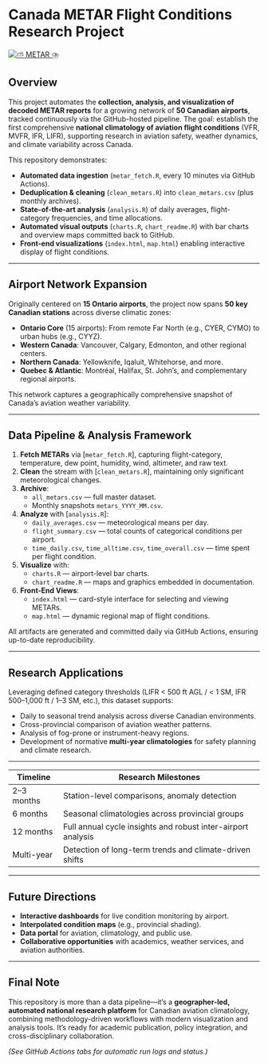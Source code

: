 #  Canada METAR Flight Conditions Research Project

[![⛅ METAR ⛈️](https://github.com/NoahCornish/METAR-Study/actions/workflows/metar.yml/badge.svg)](https://github.com/NoahCornish/METAR-Study/actions/workflows/metar.yml)

##  Overview  
This project automates the **collection, analysis, and visualization of decoded METAR reports** for a growing network of **50 Canadian airports**, tracked continuously via the GitHub-hosted pipeline. The goal: establish the first comprehensive **national climatology of aviation flight conditions** (VFR, MVFR, IFR, LIFR), supporting research in aviation safety, weather dynamics, and climate variability across Canada.

This repository demonstrates:
- **Automated data ingestion** (`metar_fetch.R`, every 10 minutes via GitHub Actions).
- **Deduplication & cleaning** (`clean_metars.R`) into `clean_metars.csv` (plus monthly archives).
- **State-of-the-art analysis** (`analysis.R`) of daily averages, flight-category frequencies, and time allocations.
- **Automated visual outputs** (`charts.R`, `chart_readme.R`) with bar charts and overview maps committed back to GitHub.
- **Front-end visualizations** (`index.html`, `map.html`) enabling interactive display of flight conditions.

---

##  Airport Network Expansion  
Originally centered on **15 Ontario airports**, the project now spans **50 key Canadian stations** across diverse climatic zones:

- **Ontario Core** (15 airports): From remote Far North (e.g., CYER, CYMO) to urban hubs (e.g., CYYZ).
- **Western Canada**: Vancouver, Calgary, Edmonton, and other regional centers.
- **Northern Canada**: Yellowknife, Iqaluit, Whitehorse, and more.
- **Quebec & Atlantic**: Montréal, Halifax, St. John’s, and complementary regional airports.

This network captures a geographically comprehensive snapshot of Canada’s aviation weather variability.

---

##  Data Pipeline & Analysis Framework

1. **Fetch METARs** via [`metar_fetch.R`], capturing flight-category, temperature, dew point, humidity, wind, altimeter, and raw text.
2. **Clean** the stream with [`clean_metars.R`], maintaining only significant meteorological changes.
3. **Archive**:
   - `all_metars.csv` — full master dataset.
   - Monthly snapshots `metars_YYYY_MM.csv`.
4. **Analyze** with [`analysis.R`]:
   - `daily_averages.csv` — meteorological means per day.
   - `flight_summary.csv` — total counts of categorical conditions per airport.
   - `time_daily.csv`, `time_alltime.csv`, `time_overall.csv` — time spent per flight condition.
5. **Visualize** with:
   - `charts.R` — airport-level bar charts.
   - `chart_readme.R` — maps and graphics embedded in documentation.
6. **Front-End Views**:
   - `index.html` — card-style interface for selecting and viewing METARs.
   - `map.html` — dynamic regional map of flight conditions.

All artifacts are generated and committed daily via GitHub Actions, ensuring up-to-date reproducibility.

---

##  Research Applications  
Leveraging defined category thresholds (LIFR < 500 ft AGL / < 1 SM, IFR 500–1,000 ft / 1–3 SM, etc.), this dataset supports:

- Daily to seasonal trend analysis across diverse Canadian environments.
- Cross-provincial comparison of aviation weather patterns.
- Analysis of fog-prone or instrument-heavy regions.
- Development of normative **multi-year climatologies** for safety planning and climate research.

---

| Timeline       | Research Milestones                                     |
|----------------|----------------------------------------------------------|
| 2–3 months     | Station-level comparisons, anomaly detection             |
| 6 months       | Seasonal climatologies across provincial groups          |
| 12 months      | Full annual cycle insights and robust inter-airport analysis |
| Multi-year     | Detection of long-term trends and climate-driven shifts  |

---

##  Future Directions

- **Interactive dashboards** for live condition monitoring by airport.
- **Interpolated condition maps** (e.g., provincial shading).
- **Data portal** for aviation, climatology, and public use.
- **Collaborative opportunities** with academics, weather services, and aviation authorities.

---

##  Final Note  
This repository is more than a data pipeline—it’s a **geographer-led, automated national research platform** for Canadian aviation climatology, combining methodology-driven workflows with modern visualization and analysis tools. It’s ready for academic publication, policy integration, and cross-disciplinary collaboration.

*(See GitHub Actions tabs for automatic run logs and status.)*
